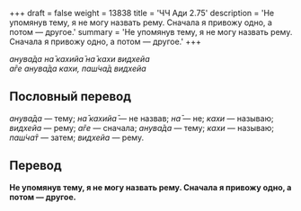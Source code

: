 +++
draft = false
weight = 13838
title = 'ЧЧ Ади 2.75'
description = 'Не упомянув тему, я не могу назвать рему. Сначала я привожу одно, а потом — другое.'
summary = 'Не упомянув тему, я не могу назвать рему. Сначала я привожу одно, а потом — другое.'
+++

_анува̄да на̄ кахийа̄ на̄ кахи видхейа  
а̄ге анува̄да кахи, паш́ча̄д видхейа_

## Пословный перевод

_анува̄да_ — тему; _на̄_ _кахийа̄_ — не назвав; _на̄_ — не; _кахи_ — называю; _видхейа_ — рему; _а̄ге_ — сначала; _анува̄да_ — тему; _кахи_ — называю; _паш́ча̄т_ — затем; _видхейа_ — рему.

## Перевод

**Не упомянув тему, я не могу назвать рему. Сначала я привожу одно, а потом — другое.**
